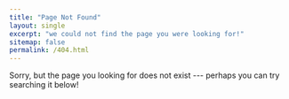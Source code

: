 ```yaml
---
title: "Page Not Found"
layout: single
excerpt: "we could not find the page you were looking for!"
sitemap: false
permalink: /404.html
---
```


Sorry, but the page you looking for does not exist --- perhaps you can try searching it below!

<script type="text/javascript">
  var GOOG_FIXURL_LANG = 'en';
  var GOOG_FIXURL_SITE = '{{ site.url }}'
</script>
<script type="text/javascript"
  src="//linkhelp.clients.google.com/tbproxy/lh/wm/fixurl.js">
</script>